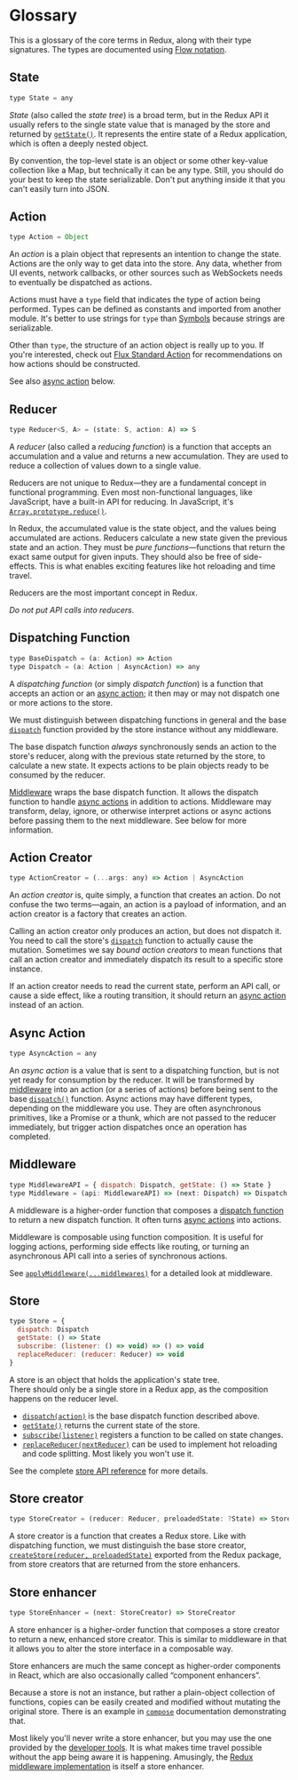 # Glossary

This is a glossary of the core terms in Redux, along with their type signatures. The types are documented using [Flow notation](http://flowtype.org/docs/quick-reference.html).

## State

```javascript
type State = any
```

_State_ \(also called the _state tree_\) is a broad term, but in the Redux API it usually refers to the single state value that is managed by the store and returned by [`getState()`](api-reference/store.md#getState). It represents the entire state of a Redux application, which is often a deeply nested object.

By convention, the top-level state is an object or some other key-value collection like a Map, but technically it can be any type. Still, you should do your best to keep the state serializable. Don't put anything inside it that you can't easily turn into JSON.

## Action

```javascript
type Action = Object
```

An _action_ is a plain object that represents an intention to change the state. Actions are the only way to get data into the store. Any data, whether from UI events, network callbacks, or other sources such as WebSockets needs to eventually be dispatched as actions.

Actions must have a `type` field that indicates the type of action being performed. Types can be defined as constants and imported from another module. It's better to use strings for `type` than [Symbols](https://developer.mozilla.org/en/docs/Web/JavaScript/Reference/Global_Objects/Symbol) because strings are serializable.

Other than `type`, the structure of an action object is really up to you. If you're interested, check out [Flux Standard Action](https://github.com/acdlite/flux-standard-action) for recommendations on how actions should be constructed.

See also [async action](glossary.md#async-action) below.

## Reducer

```javascript
type Reducer<S, A> = (state: S, action: A) => S
```

A _reducer_ \(also called a _reducing function_\) is a function that accepts an accumulation and a value and returns a new accumulation. They are used to reduce a collection of values down to a single value.

Reducers are not unique to Redux—they are a fundamental concept in functional programming.  Even most non-functional languages, like JavaScript, have a built-in API for reducing. In JavaScript, it's [`Array.prototype.reduce()`](https://developer.mozilla.org/en-US/docs/Web/JavaScript/Reference/Global_Objects/Array/Reduce).

In Redux, the accumulated value is the state object, and the values being accumulated are actions. Reducers calculate a new state given the previous state and an action. They must be _pure functions_—functions that return the exact same output for given inputs. They should also be free of side-effects. This is what enables exciting features like hot reloading and time travel.

Reducers are the most important concept in Redux.

_Do not put API calls into reducers._

## Dispatching Function

```javascript
type BaseDispatch = (a: Action) => Action
type Dispatch = (a: Action | AsyncAction) => any
```

A _dispatching function_ \(or simply _dispatch function_\) is a function that accepts an action or an [async action](glossary.md#async-action); it then may or may not dispatch one or more actions to the store.

We must distinguish between dispatching functions in general and the base [`dispatch`](api-reference/store.md#dispatch) function provided by the store instance without any middleware.

The base dispatch function _always_ synchronously sends an action to the store's reducer, along with the previous state returned by the store, to calculate a new state. It expects actions to be plain objects ready to be consumed by the reducer.

[Middleware](glossary.md#middleware) wraps the base dispatch function. It allows the dispatch function to handle [async actions](glossary.md#async-action) in addition to actions. Middleware may transform, delay, ignore, or otherwise interpret actions or async actions before passing them to the next middleware. See below for more information.

## Action Creator

```javascript
type ActionCreator = (...args: any) => Action | AsyncAction
```

An _action creator_ is, quite simply, a function that creates an action. Do not confuse the two terms—again, an action is a payload of information, and an action creator is a factory that creates an action.

Calling an action creator only produces an action, but does not dispatch it. You need to call the store's [`dispatch`](api-reference/store.md#dispatch) function to actually cause the mutation. Sometimes we say _bound action creators_ to mean functions that call an action creator and immediately dispatch its result to a specific store instance.

If an action creator needs to read the current state, perform an API call, or cause a side effect, like a routing transition, it should return an [async action](glossary.md#async-action) instead of an action.

## Async Action

```javascript
type AsyncAction = any
```

An _async action_ is a value that is sent to a dispatching function, but is not yet ready for consumption by the reducer. It will be transformed by [middleware](glossary.md#middleware) into an action \(or a series of actions\) before being sent to the base [`dispatch()`](api-reference/store.md#dispatch) function. Async actions may have different types, depending on the middleware you use. They are often asynchronous primitives, like a Promise or a thunk, which are not passed to the reducer immediately, but trigger action dispatches once an operation has completed.

## Middleware

```javascript
type MiddlewareAPI = { dispatch: Dispatch, getState: () => State }
type Middleware = (api: MiddlewareAPI) => (next: Dispatch) => Dispatch
```

A middleware is a higher-order function that composes a [dispatch function](glossary.md#dispatching-function) to return a new dispatch function. It often turns [async actions](glossary.md#async-action) into actions.

Middleware is composable using function composition. It is useful for logging actions, performing side effects like routing, or turning an asynchronous API call into a series of synchronous actions.

See [`applyMiddleware(...middlewares)`](api-reference/applymiddleware.md) for a detailed look at middleware.

## Store

```javascript
type Store = {
  dispatch: Dispatch
  getState: () => State
  subscribe: (listener: () => void) => () => void
  replaceReducer: (reducer: Reducer) => void
}
```

A store is an object that holds the application's state tree.  
There should only be a single store in a Redux app, as the composition happens on the reducer level.

* [`dispatch(action)`](api-reference/store.md#dispatch) is the base dispatch function described above.
* [`getState()`](api-reference/store.md#getState) returns the current state of the store.
* [`subscribe(listener)`](api-reference/store.md#subscribe) registers a function to be called on state changes.
* [`replaceReducer(nextReducer)`](api-reference/store.md#replaceReducer) can be used to implement hot reloading and code splitting. Most likely you won't use it.

See the complete [store API reference](api-reference/store.md#dispatch) for more details.

## Store creator

```javascript
type StoreCreator = (reducer: Reducer, preloadedState: ?State) => Store
```

A store creator is a function that creates a Redux store. Like with dispatching function, we must distinguish the base store creator, [`createStore(reducer, preloadedState)`](api-reference/createstore.md) exported from the Redux package, from store creators that are returned from the store enhancers.

## Store enhancer

```javascript
type StoreEnhancer = (next: StoreCreator) => StoreCreator
```

A store enhancer is a higher-order function that composes a store creator to return a new, enhanced store creator. This is similar to middleware in that it allows you to alter the store interface in a composable way.

Store enhancers are much the same concept as higher-order components in React, which are also occasionally called “component enhancers”.

Because a store is not an instance, but rather a plain-object collection of functions, copies can be easily created and modified without mutating the original store. There is an example in [`compose`](api-reference/compose.md) documentation demonstrating that.

Most likely you'll never write a store enhancer, but you may use the one provided by the [developer tools](https://github.com/gaearon/redux-devtools). It is what makes time travel possible without the app being aware it is happening. Amusingly, the [Redux middleware implementation](api-reference/applymiddleware.md) is itself a store enhancer.


